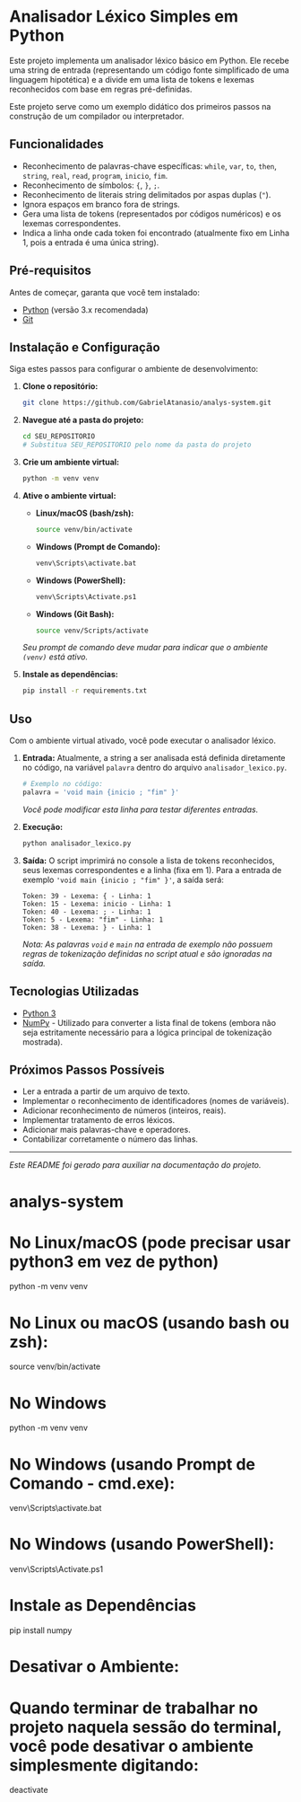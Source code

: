 # Analisador Léxico Simples em Python

Este projeto implementa um analisador léxico básico em Python. Ele recebe uma string de entrada (representando um código fonte simplificado de uma linguagem hipotética) e a divide em uma lista de tokens e lexemas reconhecidos com base em regras pré-definidas.

Este projeto serve como um exemplo didático dos primeiros passos na construção de um compilador ou interpretador.

## Funcionalidades

* Reconhecimento de palavras-chave específicas: `while`, `var`, `to`, `then`, `string`, `real`, `read`, `program`, `inicio`, `fim`.
* Reconhecimento de símbolos: `{`, `}`, `;`.
* Reconhecimento de literais string delimitados por aspas duplas (`"`).
* Ignora espaços em branco fora de strings.
* Gera uma lista de tokens (representados por códigos numéricos) e os lexemas correspondentes.
* Indica a linha onde cada token foi encontrado (atualmente fixo em Linha 1, pois a entrada é uma única string).

## Pré-requisitos

Antes de começar, garanta que você tem instalado:

* [Python](https://www.python.org/downloads/) (versão 3.x recomendada)
* [Git](https://git-scm.com/downloads/)

## Instalação e Configuração

Siga estes passos para configurar o ambiente de desenvolvimento:

1.  **Clone o repositório:**
    ```bash
    git clone https://github.com/GabrielAtanasio/analys-system.git
    ```

2.  **Navegue até a pasta do projeto:**
    ```bash
    cd SEU_REPOSITORIO
    # Substitua SEU_REPOSITORIO pelo nome da pasta do projeto
    ```

3.  **Crie um ambiente virtual:**
    ```bash
    python -m venv venv
    ```

4.  **Ative o ambiente virtual:**
    * **Linux/macOS (bash/zsh):**
        ```bash
        source venv/bin/activate
        ```
    * **Windows (Prompt de Comando):**
        ```bash
        venv\Scripts\activate.bat
        ```
    * **Windows (PowerShell):**
        ```bash
        venv\Scripts\Activate.ps1
        ```
    * **Windows (Git Bash):**
        ```bash
        source venv/Scripts/activate
        ```
    _Seu prompt de comando deve mudar para indicar que o ambiente `(venv)` está ativo._

5.  **Instale as dependências:**
    ```bash
    pip install -r requirements.txt
    ```

## Uso

Com o ambiente virtual ativado, você pode executar o analisador léxico.

1.  **Entrada:** Atualmente, a string a ser analisada está definida diretamente no código, na variável `palavra` dentro do arquivo `analisador_lexico.py`.
    ```python
    # Exemplo no código:
    palavra = 'void main {inicio ; "fim" }'
    ```
    _Você pode modificar esta linha para testar diferentes entradas._

2.  **Execução:**
    ```bash
    python analisador_lexico.py
    ```

3.  **Saída:** O script imprimirá no console a lista de tokens reconhecidos, seus lexemas correspondentes e a linha (fixa em 1). Para a entrada de exemplo `'void main {inicio ; "fim" }'`, a saída será:

    ```
    Token: 39 - Lexema: { - Linha: 1
    Token: 15 - Lexema: inicio - Linha: 1
    Token: 40 - Lexema: ; - Linha: 1
    Token: 5 - Lexema: "fim" - Linha: 1
    Token: 38 - Lexema: } - Linha: 1
    ```
    _Nota: As palavras `void` e `main` na entrada de exemplo não possuem regras de tokenização definidas no script atual e são ignoradas na saída._

## Tecnologias Utilizadas

* [Python 3](https://www.python.org/)
* [NumPy](https://numpy.org/) - Utilizado para converter a lista final de tokens (embora não seja estritamente necessário para a lógica principal de tokenização mostrada).

## Próximos Passos Possíveis

* Ler a entrada a partir de um arquivo de texto.
* Implementar o reconhecimento de identificadores (nomes de variáveis).
* Adicionar reconhecimento de números (inteiros, reais).
* Implementar tratamento de erros léxicos.
* Adicionar mais palavras-chave e operadores.
* Contabilizar corretamente o número das linhas.

---

_Este README foi gerado para auxiliar na documentação do projeto._


# analys-system


# No Linux/macOS (pode precisar usar python3 em vez de python)
python -m venv venv
# No Linux ou macOS (usando bash ou zsh):
source venv/bin/activate



# No Windows
python -m venv venv

# No Windows (usando Prompt de Comando - cmd.exe):
venv\Scripts\activate.bat
# No Windows (usando PowerShell):
venv\Scripts\Activate.ps1



# Instale as Dependências
pip install numpy


# Desativar o Ambiente:
# Quando terminar de trabalhar no projeto naquela sessão do terminal, você pode desativar o ambiente simplesmente digitando:
deactivate